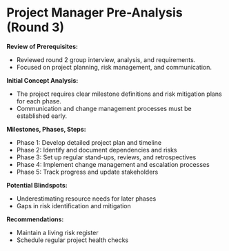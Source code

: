 # Project Manager Pre-Analysis (Round 3)

**Review of Prerequisites:**
- Reviewed round 2 group interview, analysis, and requirements.
- Focused on project planning, risk management, and communication.

**Initial Concept Analysis:**
- The project requires clear milestone definitions and risk mitigation plans for each phase.
- Communication and change management processes must be established early.

**Milestones, Phases, Steps:**
- Phase 1: Develop detailed project plan and timeline
- Phase 2: Identify and document dependencies and risks
- Phase 3: Set up regular stand-ups, reviews, and retrospectives
- Phase 4: Implement change management and escalation processes
- Phase 5: Track progress and update stakeholders

**Potential Blindspots:**
- Underestimating resource needs for later phases
- Gaps in risk identification and mitigation

**Recommendations:**
- Maintain a living risk register
- Schedule regular project health checks 